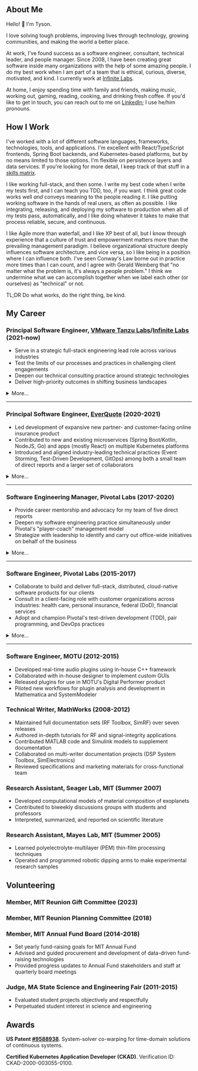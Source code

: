 ## About Me

Hello! 👋 I'm Tyson.

I love solving tough problems, improving lives through technology, growing communities, and making the world a better place.

At work, I've found success as a software engineer, consultant, technical leader, and people manager. Since 2008, I have been creating great software inside many organizations with the help of some amazing people. I do my best work when I am part of a team that is ethical, curious, diverse, motivated, and kind. I currently work at [Infinite Labs](https://www.infiniteranges.com/infinite-labs).

At home, I enjoy spending time with family and friends, making music, working out, gaming, reading, cooking, and drinking fresh coffee. If you'd like to get in touch, you can reach out to me on [LinkedIn](https://www.linkedin.com/in/tyson-mcnulty-611146b/); I use he/him pronouns.

## How I Work

I've worked with a lot of different software languages, frameworks, technologies, tools, and applications. I'm excellent with React/TypeScript frontends, Spring Boot backends, and Kubernetes-based platforms, but by no means limited to those options. I'm flexible on persistence layers and data services. If you're looking for more detail, I keep track of that stuff in a [skills matrix](./skills.md).

I like working full-stack, and then some. I write my best code when I write my tests first, and I can teach you TDD, too, if you want. I think great code works well *and* conveys meaning to the people reading it. I like putting working software in the hands of real users, as often as possible. I like integrating, releasing, and deploying my software to production when all of my tests pass, automatically, and I like doing whatever it takes to make that process reliable, secure, and continuous.

I like Agile more than waterfall, and I like XP best of all, but I know through experience that a culture of trust and empowerment matters more than the prevailing management paradigm. I believe organizational structure deeply influences software architecture, and vice versa, so I like being in a position where I can influence both. I've seen Conway's Law borne out in practice more times than I can count, and I agree with Gerald Weinberg that "no matter what the problem is, it's always a people problem." I think we undermine what we can accomplish together when we label each other (or ourselves) as "technical" or not.

TL;DR Do what works, do the right thing, be kind.

## My Career

### **Principal Software Engineer**, [VMware Tanzu Labs](https://tanzu.vmware.com/labs)/[Infinite Labs](https://www.infiniteranges.com/infinite-labs) (2021-now)

* Serve in a strategic full-stack engineering lead role across various industries
* Test the limits of our processes and practices in challenging client engagements
* Deepen our technical consulting practice around strategic technologies
* Deliver high-priority outcomes in shifting business landscapes

<details><summary><a style="cursor:pointer;">More...</a></summary>
<p>
Returning to the Labs team as a principal engineer has been an exciting opportunity to test what I learned working inside of a product organization. I have brought new insights and appreciation for our clients' experiences from my time on the "product side" with EverQuote. This time around, I have been staffed to projects in financial services, federal government, veterans' affairs, renewable energy, health care/wearables, large-scale retail, and international shipping.
</p>

<p>
As a principal engineer, I routinely leverage both the breadth and depth of my past experiences. Sometimes, I am staffed as a generalist, identifying the areas of a project that need the most help, and learning what I need to learn to make the most impactful improvements. Other times, I am staffed as an expert in a core technology that's of use to the client, and expected to provide technical expertise and/or mentorship.
</p>

<p>
By choice, my role does not include people-management responsibilities this time around. However, as a principal engineer, I tend to be used in more of a tactical or strategic role on engagements. Sometimes, that means working within with a dev team, as a tech lead, helping the team adopt practices that led to long-term success. Or, it could mean working as a software architect, helping to devise a high-level plan for large projects spanning several delivery teams. Other times, I consult closer to the account level, helping our delivery teams chart a path to success with client leadership.
</p>

<p>
I've navigated a few significant shifts in company culture this time around. Our in-person consulting strategy had to adapt to a remote-first world. Ironically, with many organizations in our industry returning to office, we are now navigating the opposite change. And, in the wake of the VMware-Broadcom merger, the Tanzu Labs team has become Infinite Labs, a part of Infinite Ranges. I have learned a lot about staying focused and grounded in times of change.
</p>
</details>
<hr>

### **Principal Software Engineer**, [EverQuote](https://www.everquote.com/about) (2020-2021)

* Led development of expansive new partner- and customer-facing online insurance product
* Contributed to new and existing microservices (Spring Boot/Kotlin, NodeJS, Go) and apps (mostly React) on multiple Kubernetes platforms
* Introduced and aligned industry-leading technical practices (Event Storming, Test-Driven Development, GitOps) among both a small team of direct reports and a larger set of collaborators

<details><summary><a style="cursor:pointer;">More...</a></summary>
<p>
At EverQuote, I got the chance delve deeply into the online advertising and insurance space. Upon arrival, I was put to work immediately to the task of bootstrapping a brand-new product with a very small team. I brought my "consulting toolkit" to bear, leaning especially on techniques for getting a newly formed team communicating effectively and producing useful software quickly. The product went live in production after 2-3 months of initial development, and was earning over $50K/day of revenue by the end of my tenure.
</p>

<p>
My job also included people management responsibilities. I had one direct report when hired, with plans to hire or reorg to add more to my team. The product team grew from about 3 people to 15-20, very few of whom reported directly to me, which created challenges of its own! After nine months, I had to make a decision on whether to see the project through to the next phase with a team of 6-7. Ultimately, I decided to return to consulting.
</p>
</details>
<hr>

### **Software Engineering Manager**, Pivotal Labs (2017-2020)

* Provide career mentorship and advocacy for my team of five direct reports
* Deepen my software engineering practice simultaneously under Pivotal's "player-coach" management model
* Strategize with leadership to identify and carry out office-wide initiatives on behalf of the business

<details><summary><a style="cursor:pointer;">More...</a></summary>
<p>
I took on the people manager role in an effort to make a stronger impact on the success of my office, and in doing so, I developed a new perspective on the operation of our business. A large part of people management at my level could be summarized as bridging our leadership's goals with the individual intentions and motivations of my reports. I have found that I'm able to produce such alignment best when I am able to practice candor, empathy, and trust on both sides of that bridge.
</p>

<p>
As a "P-level manager," I straddled the line between technical and organizational leadership. The role was about between roughly 75-90% engineering and 10-25% people management, depending on need. Maintaining my responsibilities as a contributor motivates me to a high degree, and I love that it keeps me attuned to the experiences of the majority of the office and to my reports.
</p>

</details>
<hr>

### **Software Engineer**, Pivotal Labs (2015-2017)

* Collaborate to build and deliver full-stack, distributed, cloud-native software products for our clients
* Consult in a client-facing role with customer organizations across industries: health care, personal insurance, federal (DoD), financial services
* Adopt and champion Pivotal's test-driven development (TDD), pair programming, and DevOps practices

<details><summary><a style="cursor:pointer;">More...</a></summary>
<p>
Becoming a software engineer at Pivotal Labs has been a profoundly transformative experience for me. At Labs, we espouse a very structured work methodology for its Labs teams: we aim to colocate 40 hours a week, pair program for 100% of our development time, and test-drive 100% of our code. Exceptions arise, but prove the rule--a deep understanding and commitment to Pivotal's engineering practices bring me and my teams product success time and time again.
</p>

<p>
Software engineering has been only one component of my role. We are client-facing consultants as well, driving constantly toward our their definition of success. Most of my project teams have been split 50/50 between Pivots and clients, and we prioritize pairing with our client's team members while we are onboarding them to our methodologies. As I have matured in my role, my daily project activities have become nearly 100% client-facing.
</p>
</details>
<hr>

### **Software Engineer**, MOTU (2012-2015)

* Developed real-time audio plugins using in-house C++ framework
* Collaborated with in-house designer to implement custom GUIs
* Released plugins for use in MOTU's Digital Performer product
* Piloted new workflows for plugin analysis and development in Mathematica and SystemModeler

### **Technical Writer**, MathWorks (2008-2012)
* Maintained full documentation sets (RF Toolbox, SimRF) over seven releases
* Authored in-depth tutorials for RF and signal-integrity applications
* Contributed MATLAB code and Simulink models to supplement documentation
* Collaborated on multi-writer documentation projects (DSP System Toolbox, SimElectronics)
* Reviewed specifications and marketing materials for cross-functional team

### **Research Assistant**, Seager Lab, MIT (Summer 2007)
* Developed computational models of material composition of exoplanets
* Contributed to biweekly discussions groups with students and professors
* Interpreted, summarized, and reported on scientific literature

### **Research Assistant**, Mayes Lab, MIT (Summer 2005)
* Learned polyelectrolyte-multilayer (PEM) thin-film processing techniques
* Operated and programmed robotic dipping arms to make experimental research samples

## Volunteering

### **Member**, MIT Reunion Gift Committee (2023)

### **Member**, MIT Reunion Planning Committee (2018)

### **Member**, MIT Annual Fund Board (2014-2018)

* Set yearly fund-raising goals for MIT Annual Fund
* Advised and guided procurement and development of data-driven fund-raising technologies
* Provided progress updates to Annual Fund stakeholders and staff at quarterly board meetings

### **Judge**, MA State Science and Engineering Fair (2011-2015)

* Evaluated student projects objectively and respectfully
* Perpetuated student interest in science and engineering

## Awards

**US Patent [#9588938](https://image-ppubs.uspto.gov/dirsearch-public/print/downloadPdf/9588938)**. System-solver co-warping for time-domain solutions of continuous systems.

**Certified Kubernetes Application Developer (CKAD)**. Verification ID: CKAD-2000-003055-0100.
